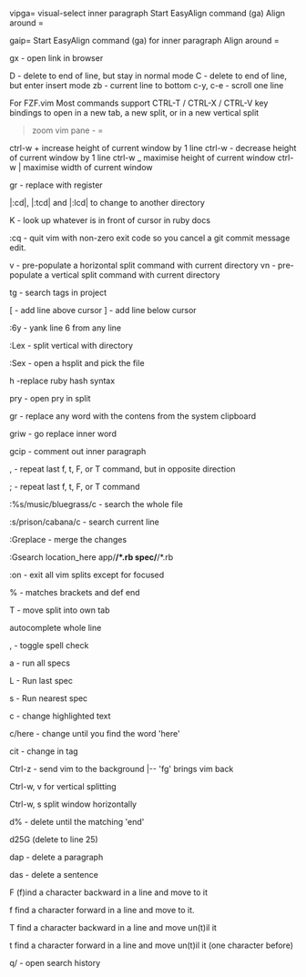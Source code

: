 vipga=
  visual-select inner paragraph
  Start EasyAlign command (ga)
  Align around =

gaip=
  Start EasyAlign command (ga) for inner paragraph
  Align around =

gx - open link in browser

D - delete to end of line, but stay in normal mode
C - delete to end of line, but enter insert mode
zb - current line to bottom
c-y, c-e - scroll one line

For FZF.vim
Most commands support CTRL-T / CTRL-X / CTRL-V key bindings to open in a new tab,
a new split, or in a new vertical split

> zoom vim pane
<leader>-
<leader> =

ctrl-w + increase height of current window by 1 line
ctrl-w - decrease height of current window by 1 line
ctrl-w _ maximise height of current window
ctrl-w | maximise width of current window

<leader>gr - replace with register

|:cd|, |:tcd| and |:lcd| to change to another directory

K - look up whatever is in front of cursor in ruby docs

:cq - quit vim with non-zero exit code so you cancel a git commit message edit.

<leader>v - pre-populate a horizontal split command with current directory
<leader>vn - pre-populate a vertical split command with current directory

<leader>tg - search tags in project

[<Space> - add line above cursor
]<Space> - add line below cursor

:6y - yank line 6 from any line

:Lex - split vertical with directory

:Sex - open a hsplit and pick the file

<leader>h -replace ruby hash syntax

<leader>pry - open pry in split

<leader>gr - replace any word with the contens from the system clipboard

griw - go replace inner word

gcip - comment out inner paragraph

, - repeat last f, t, F, or T command, but in opposite direction

; - repeat last f, t, F, or T command

:%s/music/bluegrass/c - search the whole file

:s/prison/cabana/c - search current line

:Greplace - merge the changes

:Gsearch location_here app/**/*.rb spec/**/*.rb

:on - exit all vim splits except for focused

% - matches brackets and def end

<c-w>T - move split into own tab

<Ctrl-x><Ctrl-l> autocomplete whole line

<leader>, - toggle spell check

<leader>a - run all specs

<leader>L - Run last spec

<leader>s - Run nearest spec

c - change highlighted text

c/here - change until you find the word 'here'

cit - change in tag

Ctrl-z - send vim to the background |-- 'fg' brings vim back

Ctrl-w, v for vertical splitting

Ctrl-w, s split window horizontally

d% - delete until the matching 'end'

d25G (delete to line 25)

dap - delete a paragraph

das - delete a sentence

F<char> (f)ind a character backward in a line and move to it

f<char> find a character forward in a line and move to it.

T<char> find a character backward in a line and move un(t)il it

t<char> find a character forward in a line and move un(t)il it (one character
before)

q/ - open search history
